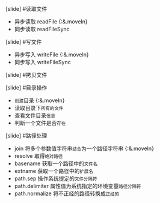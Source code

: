 
[slide]
#读取文件
- 异步读取 readFile  {:&.moveIn}
- 同步读取 readFileSync

[slide]
#写文件
- 异步写入 writeFile {:&.moveIn}
- 同步写入 writeFileSync

[slide]
#拷贝文件


[slide]
#目录操作
* `创建`目录 {:&.moveIn}
* 读取目录下`所有的文件`
* 查看文件目录`信息`
* 判断一个文件是否`存在`

[slide]
#路径处理
* join 将多个参数值字符串`结合`为一个路径字符串 {:&.moveIn}
* resolve 取得`绝对路径`
* basename 获取一个路径中的`文件名`
* extname 获取一个路径中的`扩展名`
* path.sep 操作系统提定的`文件分隔符`
* path.delimiter 属性值为系统指定的环境变量`路径分隔符`
* path.normalize 将不正经的路径转换成`正经的`
